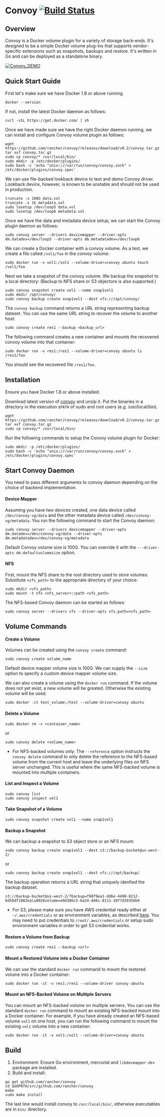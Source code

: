 # Convoy [![Build Status](http://ci.rancher.io/api/badge/github.com/rancher/convoy/status.svg?branch=master)](http://ci.rancher.io/github.com/rancher/convoy)

## Overview
Convoy is a  Docker volume plugin for a variety of storage back-ends. It's designed to be a simple Docker volume plug-ins that supports vendor-specific extensions such as snapshots, backups and restore. It's written in Go and can be deployed as a standalone binary.

[![Convoy_DEMO](https://asciinema.org/a/9y5nbp3h97vyyxnzuax9f568e.png)](https://asciinema.org/a/9y5nbp3h97vyyxnzuax9f568e?autoplay=1&loop=1&size=medium&speed=2)

## Quick Start Guide
First let's make sure we have Docker 1.8 or above running.
```
docker --version
```
If not, install the latest Docker daemon as follows:
```
curl -sSL https://get.docker.com/ | sh
```
Once we have made sure we have the right Docker daemon running, we can install and configure Convoy volume plugin as follows:
```
wget https://github.com/rancher/convoy/releases/download/v0.2/convoy.tar.gz
tar xvf convoy.tar.gz
sudo cp convoy/* /usr/local/bin/
sudo mkdir -p /etc/docker/plugins/
sudo bash -c 'echo "unix:///var/run/convoy/convoy.sock" > /etc/docker/plugins/convoy.spec'
```
We can use file-backed lookback device to test and demo Convoy driver. Lookback device, however, is known to be unstable and should not be used in production.
```
truncate -s 100G data.vol
truncate -s 1G metadata.vol
sudo losetup /dev/loop5 data.vol
sudo losetup /dev/loop6 metadata.vol
```
Once we have the data and metadata device setup, we can start the Convoy plugin daemon as follows:
```
sudo convoy server --drivers devicemapper --driver-opts dm.datadev=/dev/loop5 --driver-opts dm.metadatadev=/dev/loop6
```
We can create a Docker container with a convoy volume. As a test, we create a file called `/vol1/foo` in the convoy volume: 
```
sudo docker run -v vol1:/vol1 --volume-driver=convoy ubuntu touch /vol1/foo
```
Next we take a snapshot of the convoy volume. We backup the snapshot to a local directory: (Backup to NFS share or S3 objectore is also supported.)
```
sudo convoy snapshot create vol1 --name snap1vol1
sudo mkdir /opt/convoy/
sudo convoy backup create snap1vol1 --dest vfs:///opt/convoy/
```
The `convoy backup` command returns a URL string representing backup dataset. You can use the same URL string to recover the volume to another host:
```
sudo convoy create res1 --backup <backup_url>
```
The following command creates a new container and mounts the recovered convoy volume into that container:
```
sudo docker run -v res1:/res1 --volume-driver=convoy ubuntu ls /res1/foo
```
You should see the recovered file ```/res1/foo```. 

## Installation
Ensure you have Docker 1.8 or above installed.

Download latest version of [convoy](https://github.com/rancher/convoy/releases/download/v0.2/convoy.tar.gz) and unzip it. Put the binaries in a directory in the execution ```$PATH``` of sudo and root users (e.g. /usr/local/bin).
```
wget https://github.com/rancher/convoy/releases/download/v0.2/convoy.tar.gz
tar xvf convoy.tar.gz
sudo cp convoy/* /usr/local/bin/
```
Run the following commands to setup the Convoy volume plugin for Docker:
```
sudo mkdir -p /etc/docker/plugins/
sudo bash -c 'echo "unix:///var/run/convoy/convoy.sock" > /etc/docker/plugins/convoy.spec'
```

## Start Convoy Daemon

You need to pass different arguments to convoy daemon depending on the choice of backend implementation.

#### Device Mapper
Assuming you have two devices created, one data device called `/dev/convoy-vg/data` and the other metadata device called `/dev/convoy-vg/metadata`. You run the following command to start the Convoy daemon:
```
sudo convoy server --drivers devicemapper --driver-opts dm.datadev=/dev/convoy-vg/data --driver-opts dm.metadatadev=/dev/convoy-vg/metadata
```
Default Convoy volume size is 100G. You can override it with the `---driver-opts dm.defaultvolumesize` option.

#### NFS
First, mount the NFS share to the root directory used to store volumes. Substitute `<vfs_path>` to the appropriate directory of your choice:
```
sudo mkdir <vfs_path>
sudo mount -t nfs <nfs_server>:/path <vfs_path>
```
The NFS-based Convoy daemon can be started as follows:
```
sudo convoy server --drivers vfs --driver-opts vfs.path=<vfs_path>
```
## Volume Commands
#### Create a Volume

Volumes can be created using the `convoy create` command:
```
sudo convoy create volume_name
```
Default device mapper volume size is 100G. We can supply the `--size` option to specify a custom device mapper volume size.

We can also create a volume using the `docker run` command. If the volume does not yet exist, a new volume will be greated. Otherwise the existing volume will be used.
```
sudo docker -it test_volume:/test --volume-driver=convoy ubuntu
```

#### Delete a Volume
```
sudo docker rm -v <container_name>
```
or
```
sudo convoy delete <volume_name>
```
* For NFS-backed volumes only: The `--reference` option instructs the `convoy delete` command to only delete the reference to the NFS-based volume from the current host and leave the underlying files on NFS server unchanged. This is useful where the same NFS-backed volume is mounted into multiple containers.

#### List and Inspect a Volume
```
sudo convoy list
sudo convoy inspect vol1
```

#### Take Snapshot of a Volume
```
sudo convoy snapshot create vol1 --name snap1vol1
```

#### Backup a Snapshot
We can backup a snapshot to S3 object store or an NFS mount:
```
sudo convoy backup create snap1vol1 --dest s3://backup-bucket@us-west-2/
```
or
```
sudo convoy backup create snap1vol1 --dest vfs:///opt/backup/
```

The backup operation returns a URL string that uniquely idenfied the backup dataset.
```
s3://backup-bucket@us-west-2/?backup=f98f9ea1-dd6e-4490-8212-6d50df1982ea\u0026volume=e0d386c5-6a24-446c-8111-1077d10356b0
```
* For S3, please make sure you have AWS credential ready either at ```~/.aws/credentials``` or as environment variables, as described [here](http://blogs.aws.amazon.com/security/post/Tx3D6U6WSFGOK2H/A-New-and-Standardized-Way-to-Manage-Credentials-in-the-AWS-SDKs). You may need to put credentials to ```/root/.aws/credentials``` or setup sudo environment variables in order to get S3 credential works.

#### Restore a Volume from Backup
```
sudo convoy create res1 --backup <url>
```

#### Mount a Restored Volume into a Docker Container
We can use the standard `docker run` command to mount the restored volume into a Docker container:
```
sudo docker run -it -v res1:/res1 --volume-driver convoy ubuntu
```

#### Mount an NFS-Backed Volume on Multiple Servers
You can mount an NFS-backed volume on multiple servers. You can use the standard `docker run` command to mount an existing NFS-backed mount into a Docker container. For example, if you have already created an NFS-based volume `vol1` on one host, you can run the following command to mount the existing `vol1` volume into a new container:
```
sudo docker run -it -v vol1:/vol1 --volume-driver=convoy ubuntu
```
## Build

1. Environment: Ensure Go environment, mercurial and `libdevmapper-dev` package are installed.
2. Build and install:
```
go get github.com/rancher/convoy
cd $GOPATH/src/github.com/rancher/convoy
make
sudo make install
```
The last line would install convoy to `/usr/local/bin/`, otherwise executables are
in `bin/` directory.
